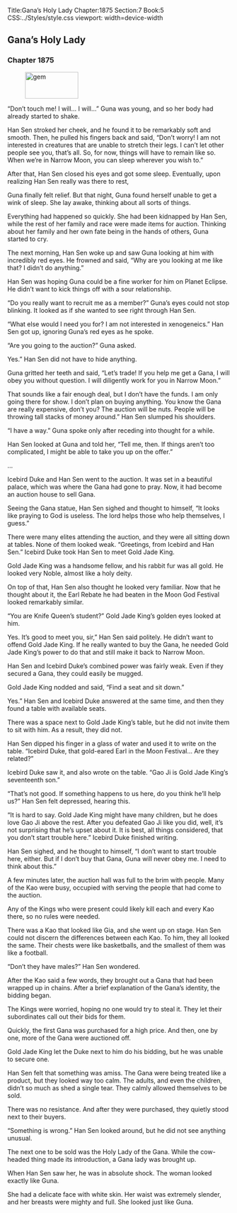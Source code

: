 Title:Gana’s Holy Lady 
Chapter:1875 
Section:7 
Book:5 
CSS:../Styles/style.css 
viewport: width=device-width
  
## Gana’s Holy Lady
### Chapter 1875
  
<figure>
	<img src="../Images/gem.gif" alt="gem" id="gem" width="120" height="60" />
</figure>
  

  
“Don’t touch me! I will… I will…” Guna was young, and so her body had already started to shake.

Han Sen stroked her cheek, and he found it to be remarkably soft and smooth. Then, he pulled his fingers back and said, “Don’t worry! I am not interested in creatures that are unable to stretch their legs. I can’t let other people see you, that’s all. So, for now, things will have to remain like so. When we’re in Narrow Moon, you can sleep wherever you wish to.”

After that, Han Sen closed his eyes and got some sleep. Eventually, upon realizing Han Sen really was there to rest,

Guna finally felt relief. But that night, Guna found herself unable to get a wink of sleep. She lay awake, thinking about all sorts of things.

Everything had happened so quickly. She had been kidnapped by Han Sen, while the rest of her family and race were made items for auction. Thinking about her family and her own fate being in the hands of others, Guna started to cry.

The next morning, Han Sen woke up and saw Guna looking at him with incredibly red eyes. He frowned and said, “Why are you looking at me like that? I didn’t do anything.”

Han Sen was hoping Guna could be a fine worker for him on Planet Eclipse. He didn’t want to kick things off with a sour relationship.

“Do you really want to recruit me as a member?” Guna’s eyes could not stop blinking. It looked as if she wanted to see right through Han Sen.

“What else would I need you for? I am not interested in xenogeneics.” Han Sen got up, ignoring Guna’s red eyes as he spoke.

“Are you going to the auction?” Guna asked.

Yes.” Han Sen did not have to hide anything.

Guna gritted her teeth and said, “Let’s trade! If you help me get a Gana, I will obey you without question. I will diligently work for you in Narrow Moon.”

That sounds like a fair enough deal, but I don’t have the funds. I am only going there for show. I don’t plan on buying anything. You know the Gana are really expensive, don’t you? The auction will be nuts. People will be throwing tall stacks of money around.” Han Sen slumped his shoulders.

“I have a way.” Guna spoke only after receding into thought for a while.

Han Sen looked at Guna and told her, “Tell me, then. If things aren’t too complicated, I might be able to take you up on the offer.”

…

Icebird Duke and Han Sen went to the auction. It was set in a beautiful palace, which was where the Gana had gone to pray. Now, it had become an auction house to sell Gana.

Seeing the Gana statue, Han Sen sighed and thought to himself, “It looks like praying to God is useless. The lord helps those who help themselves, I guess.”

There were many elites attending the auction, and they were all sitting down at tables. None of them looked weak. “Greetings, from Icebird and Han Sen.” Icebird Duke took Han Sen to meet Gold Jade King.

Gold Jade King was a handsome fellow, and his rabbit fur was all gold. He looked very Noble, almost like a holy deity.

On top of that, Han Sen also thought he looked very familiar. Now that he thought about it, the Earl Rebate he had beaten in the Moon God Festival looked remarkably similar.

“You are Knife Queen’s student?” Gold Jade King’s golden eyes looked at him.

Yes. It’s good to meet you, sir,” Han Sen said politely. He didn’t want to offend Gold Jade King. If he really wanted to buy the Gana, he needed Gold Jade King’s power to do that and still make it back to Narrow Moon.

Han Sen and Icebird Duke’s combined power was fairly weak. Even if they secured a Gana, they could easily be mugged.

Gold Jade King nodded and said, “Find a seat and sit down.”

Yes.” Han Sen and Icebird Duke answered at the same time, and then they found a table with available seats.

There was a space next to Gold Jade King’s table, but he did not invite them to sit with him. As a result, they did not.

Han Sen dipped his finger in a glass of water and used it to write on the table. “Icebird Duke, that gold-eared Earl in the Moon Festival… Are they related?”

Icebird Duke saw it, and also wrote on the table. “Gao Ji is Gold Jade King’s seventeenth son.”

“That’s not good. If something happens to us here, do you think he’ll help us?” Han Sen felt depressed, hearing this.

“It is hard to say. Gold Jade King might have many children, but he does love Gao Ji above the rest. After you defeated Gao Ji like you did, well, it’s not surprising that he’s upset about it. It is best, all things considered, that you don’t start trouble here.” Icebird Duke finished writing.

Han Sen sighed, and he thought to himself, “I don’t want to start trouble here, either. But if I don’t buy that Gana, Guna will never obey me. I need to think about this.”

A few minutes later, the auction hall was full to the brim with people. Many of the Kao were busy, occupied with serving the people that had come to the auction.

Any of the Kings who were present could likely kill each and every Kao there, so no rules were needed.

There was a Kao that looked like Gia, and she went up on stage. Han Sen could not discern the differences between each Kao. To him, they all looked the same. Their chests were like basketballs, and the smallest of them was like a football.

“Don’t they have males?” Han Sen wondered.

After the Kao said a few words, they brought out a Gana that had been wrapped up in chains. After a brief explanation of the Gana’s identity, the bidding began.

The Kings were worried, hoping no one would try to steal it. They let their subordinates call out their bids for them.

Quickly, the first Gana was purchased for a high price. And then, one by one, more of the Gana were auctioned off.

Gold Jade King let the Duke next to him do his bidding, but he was unable to secure one.

Han Sen felt that something was amiss. The Gana were being treated like a product, but they looked way too calm. The adults, and even the children, didn’t so much as shed a single tear. They calmly allowed themselves to be sold.

There was no resistance. And after they were purchased, they quietly stood next to their buyers.

“Something is wrong.” Han Sen looked around, but he did not see anything unusual.

The next one to be sold was the Holy Lady of the Gana. While the cow-headed thing made its introduction, a Gana lady was brought up.

When Han Sen saw her, he was in absolute shock. The woman looked exactly like Guna.

She had a delicate face with white skin. Her waist was extremely slender, and her breasts were mighty and full. She looked just like Guna.